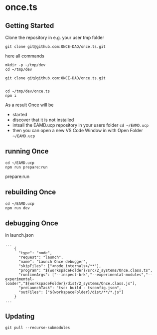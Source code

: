 # once.ts

## Getting Started

Clone the repository in e.g. your user  tmp folder

```
git clone git@github.com:ONCE-DAO/once.ts.git
```

here all commands
```
mkdir -p ~/tmp/dev
cd ~/tmp/dev

git clone git@github.com:ONCE-DAO/once.ts.git


cd ~/tmp/dev/once.ts
npm i
```



As a result Once will be 
- started
- discover that it is not installed
- intsall the EAMD.ucp repository in your users folder ```cd ~/EAMD.ucp```
- then you can open a new VS Code Window in with Open Folder ```~/EAMD.ucp```

## running Once

```
cd ~/EAMD.ucp
npm run prepare:run
```
prepare:run
## rebuilding Once

```
cd ~/EAMD.ucp
npm run dev
```


## debugging Once


in launch.json
```
...
    {
      "type": "node",
      "request": "launch",
      "name": "Launch Once debugger",
      "skipFiles": ["<node_internals>/**"],
      "program": "${workspaceFolder}/src/2_systems/Once.class.ts",
      "runtimeArgs": ["--inspect-brk","--experimental-modules","--experimental-loader","${workspaceFolder}/dist/2_systems/Once.class.js"],
      "preLaunchTask": "tsc: build - tsconfig.json",
      "outFiles": ["${workspaceFolder}/dist/**/*.js"]
    }
...
```

## Updating

```
git pull --recurse-submodules
```